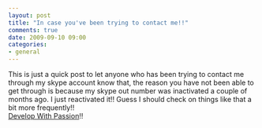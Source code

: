 ```yaml
---
layout: post
title: "In case you've been trying to contact me!!"
comments: true
date: 2009-09-10 09:00
categories:
- general
---
```


This is just a quick post to let anyone who has been trying to contact me through my skype account know that, the reason you have not been able to get through is because my skype out number was inactivated a couple of months ago. I just reactivated it!! Guess I should check on things like that a bit more frequently!!   
[Develop With Passion](http://www.developwithpassion.com)!!




